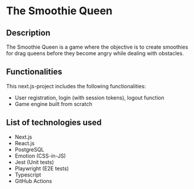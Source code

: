 # The Smoothie Queen

## Description

The Smoothie Queen is a game where the objective is to create smoothies for drag queens before they become angry while dealing with obstacles.

## Functionalities

This next.js-project includes the following functionalities:

- User registration, login (with session tokens), logout function
- Game engine built from scratch

## List of technologies used

- Next.js
- React.js
- PostgreSQL
- Emotion (CSS-in-JS)
- Jest (Unit tests)
- Playwright (E2E tests)
- Typescript
- GitHub Actions
